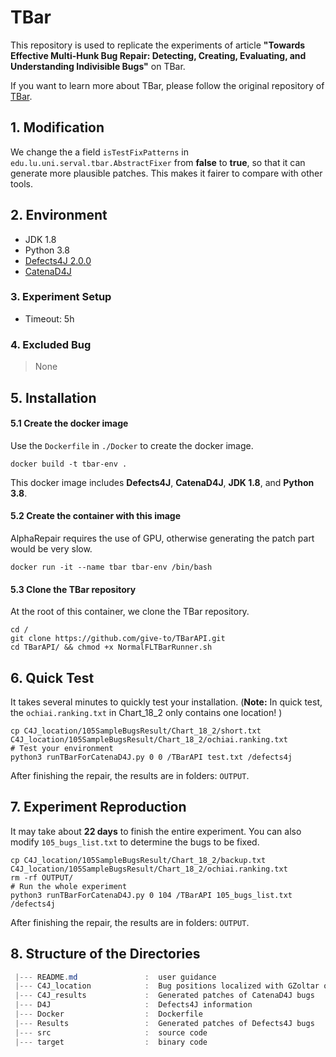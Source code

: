 
# TBar
This repository is used to replicate the experiments of article **"Towards Effective Multi-Hunk Bug Repair: Detecting, Creating, Evaluating, and Understanding Indivisible Bugs"** on TBar. 

If you want to learn more about TBar, please follow the original repository of [TBar](https://github.com/TruX-DTF/TBar).



## 1. Modification

 We change the a field `isTestFixPatterns` in `edu.lu.uni.serval.tbar.AbstractFixer` from **false** to **true**, so that it can generate more plausible patches. This makes it fairer to compare with other tools.




## 2. Environment
 - JDK 1.8
 - Python 3.8
 - [Defects4J 2.0.0](https://github.com/rjust/defects4j)
- [CatenaD4J](https://github.com/universetraveller/CatenaD4J)



### 3. Experiment Setup

- Timeout: 5h



### 4. Excluded Bug

> None



## 5. Installation

#### 5.1 Create the docker image

Use the `Dockerfile` in `./Docker` to create the docker image.

```shell
docker build -t tbar-env .
```

This docker image includes **Defects4J**, **CatenaD4J**, **JDK 1.8**, and **Python 3.8**.

#### 5.2 Create the container with this image

AlphaRepair requires the use of GPU, otherwise generating the patch part would be very slow.

```shell
docker run -it --name tbar tbar-env /bin/bash
```

#### 5.3 Clone the TBar repository

At the root of this container, we clone the TBar repository.

```shell
cd /
git clone https://github.com/give-to/TBarAPI.git
cd TBarAPI/ && chmod +x NormalFLTBarRunner.sh
```



## 6. Quick Test

It takes several minutes to quickly test your installation. (**Note:** In quick test, the `ochiai.ranking.txt` in Chart_18_2 only contains one location! )

```shell
cp C4J_location/105SampleBugsResult/Chart_18_2/short.txt C4J_location/105SampleBugsResult/Chart_18_2/ochiai.ranking.txt
# Test your environment
python3 runTBarForCatenaD4J.py 0 0 /TBarAPI test.txt /defects4j
```

After finishing the repair, the results are in folders: `OUTPUT`.



## 7. Experiment Reproduction

It may take about **22 days** to finish the entire experiment. You can also modify `105_bugs_list.txt` to determine the bugs to be fixed.

```shell
cp C4J_location/105SampleBugsResult/Chart_18_2/backup.txt C4J_location/105SampleBugsResult/Chart_18_2/ochiai.ranking.txt
rm -rf OUTPUT/
# Run the whole experiment
python3 runTBarForCatenaD4J.py 0 104 /TBarAPI 105_bugs_list.txt /defects4j
```

After finishing the repair, the results are in folders: `OUTPUT`.



## 8. Structure of the Directories

 ```powershell
  |--- README.md               :  user guidance
  |--- C4J_location            :  Bug positions localized with GZoltar of CatenaD4J bugs
  |--- C4J_results             :  Generated patches of CatenaD4J bugs
  |--- D4J                     :  Defects4J information
  |--- Docker                  :  Dockerfile
  |--- Results                 :  Generated patches of Defects4J bugs
  |--- src                     :  source code
  |--- target                  :  binary code
 ```
